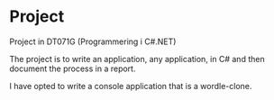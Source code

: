 # Project
Project in DT071G  (Programmering i C#.NET)

The project is to write an application, any application, in C# and then document the process in a report.

I have opted to write a console application that is a wordle-clone.